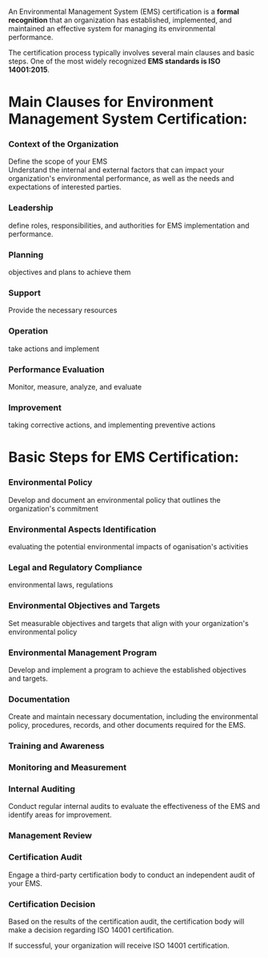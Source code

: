 An Environmental Management System (EMS) certification is a **formal recognition** that an organization has established, implemented, and maintained an effective system for managing its environmental performance. 

The certification process typically involves several main clauses and basic steps. One of the most widely recognized **EMS standards is ISO 14001:2015**.

# Main Clauses for Environment Management System Certification:

### Context of the Organization
Define the scope of your EMS <br>
Understand the internal and external factors that can impact your organization's environmental performance, as well as the needs and expectations of interested parties.
### Leadership
define roles, responsibilities, and authorities for EMS implementation and performance.
### Planning
objectives and plans to achieve them
### Support
 Provide the necessary resources
### Operation
take actions and implement
### Performance Evaluation
Monitor, measure, analyze, and evaluate
### Improvement
taking corrective actions, and implementing preventive actions

# Basic Steps for EMS Certification:

### Environmental Policy
Develop and document an environmental policy that outlines the organization's commitment
### Environmental Aspects Identification
evaluating the potential environmental impacts of oganisation's activities
### Legal and Regulatory Compliance
environmental laws, regulations
### Environmental Objectives and Targets
Set measurable objectives and targets that align with your organization's environmental policy
### Environmental Management Program
Develop and implement a program to achieve the established objectives and targets.
### Documentation
Create and maintain necessary documentation, including the environmental policy, procedures, records, and other documents required for the EMS.
### Training and Awareness
### Monitoring and Measurement
### Internal Auditing
Conduct regular internal audits to evaluate the effectiveness of the EMS and identify areas for improvement.
### Management Review
### Certification Audit
Engage a third-party certification body to conduct an independent audit of your EMS. 
### Certification Decision
Based on the results of the certification audit, the certification body will make a decision regarding ISO 14001 certification. 

If successful, your organization will receive ISO 14001 certification.


